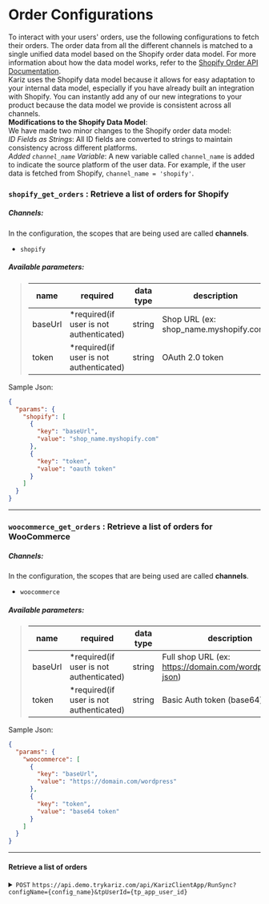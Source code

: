 ﻿# Order Configurations
To interact with your users' orders, use the following configurations to fetch their orders.
The order data from all the different channels is matched to a single unified data model based on the Shopify order data model. For more information about how the data model works, refer to the [Shopify Order API Documentation](https://shopify.dev/docs/api/admin-rest/2024-10/resources/order).\
Kariz uses the Shopify data model because it allows for easy adaptation to your internal data model, especially if you have already built an integration with Shopify. You can instantly add any of our new integrations to your product because the data model we provide is consistent across all channels.\
**Modifications to the Shopify Data Model**:\
We have made two minor changes to the Shopify order data model:\
_ID Fields as Strings_: All ID fields are converted to strings to maintain consistency across different platforms.\
_Added `channel_name` Variable_: A new variable called `channel_name` is added to indicate the source platform of the user data. For example, if the user data is fetched from Shopify, `channel_name = 'shopify'`.
### `shopify_get_orders` : Retrieve a list of orders for **Shopify**
##### Channels:
In the configuration, the scopes that are being used are called **channels**.
- `shopify`
##### Available parameters:
> | name    | required                                | data type | description                            |
> |---------|-----------------------------------------|-----------|----------------------------------------|
> | baseUrl | *required(if user is not authenticated) | string    | Shop URL (ex: shop_name.myshopify.com) |
> | token   | *required(if user is not authenticated) | string    | OAuth 2.0 token                        |
Sample Json:
```json
{
  "params": {
    "shopify": [
      {
        "key": "baseUrl",
        "value": "shop_name.myshopify.com"
      },
      {
        "key": "token",
        "value": "oauth token"
      }
    ]
  }
}
```

---
### `woocommerce_get_orders` : Retrieve a list of orders for **WooCommerce**
##### Channels:
In the configuration, the scopes that are being used are called **channels**.
- `woocommerce`
##### Available parameters:
> | name    | required                                | data type | description                                              |
> |---------|-----------------------------------------|-----------|----------------------------------------------------------|
> | baseUrl | *required(if user is not authenticated) | string    | Full shop URL (ex: https://domain.com/wordpress/wp-json) |
> | token   | *required(if user is not authenticated) | string    | Basic Auth token (base64)                                |
Sample Json:
```json
{
  "params": {
    "woocommerce": [
      {
        "key": "baseUrl",
        "value": "https://domain.com/wordpress"
      },
      {
        "key": "token",
        "value": "base64 token"
      }
    ]
  }
}
```

---

#### Retrieve a list of orders

<details>
 <summary><code>POST</code> <code>https://api.demo.trykariz.com/api/KarizClientApp/RunSync?configName={config_name}&tpUserId={tp_app_user_id}</code></summary>

##### Parameters

> | name       | required    | type   | data type | description                                       |
> |------------|-------------|--------|-----------|---------------------------------------------------|
> | configName | required    | query  | string    | [Workflow configuration name](#Configurations)    |
> | tpUserId   | required    | query  | string    | The user id that you want to execute workflow for |

##### Body
Expected contract: [generic_order_param_contract.json](generic_order_param_contract.json)\
**Sample JSON:**
```json
{
  "params": {
    "shopify": [
      {
        "key": "baseUrl",
        "value": "shop_name.myshopify.com"
      },
      {
        "key": "token",
        "value": "oauth token"
      }
    ],
    "global": [
      {
        "key": "disable_validations",
        "value": "true"
      }
    ]
  },
  "api_version": "1",
  "attribution_app_id": "1",
  "created_at_max": "1948-06-08T07:16:01.0Z",
  "created_at_min": "1948-06-08T07:16:01.0Z",
  "fields": "id,name",
  "financial_status": "paid",
  "fulfillment_status": "shipped",
  "ids": "1,2",
  "limit": 10,
  "processed_at_max": "1948-06-08T07:16:01.0Z",
  "processed_at_min": "1948-06-08T07:16:01.0Z",
  "since_id": "1",
  "status": "any",
  "updated_at_max": "1918-04-30T21:13:27.0Z",
  "updated_at_min": "1939-08-05T01:34:33.0Z"
}
```

##### Responses

> | http code | content-type              | response                                                     |
> |-----------|---------------------------|--------------------------------------------------------------|
> | `200`     | `application/json`        | [generic_order_contract.json](generic_order_contract.json)   |
> | `400`     | `application/json`        | `{"code":"400","message":"Bad Request"}`                     |
> | `405`     | `text/html;charset=utf-8` | None                                                         |

Sample Response:
```json
{
  "Errors": {},
  "Output": {
    "step": "transform",
    "isSuccess": true,
    "schemaValidationErrors": null,
    "restErrors": {},
    "operationErrors": null,
    "unexpectedErrors": null,
    "result": [
      {
        "id": "5954461335827",
        "channel_name": "shopify",
        "name": "#1004"
      },
      {
        "id": "5954461335827",
        "channel_name": "shopify",
        "name": "#1004"
      }
    ]
  }
}
```
##### Example cURL

> ```javascript
>  curl -X 'POST' \ 
> 'https://api.demo.trykariz.com/api/KarizClientApp/RunSync?configName=shopify_get_orders&tpUserId=1' \
> -H 'accept: text/plain' \
> -H 'Authorization: Bearer {access_token}' \
> -H 'Content-Type: application/json' \
> -d '{
> "limit": 1
> }'
> ```

</details>